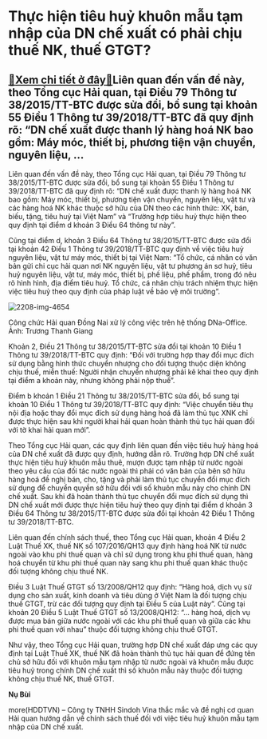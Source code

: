 Thực hiện tiêu huỷ khuôn mẫu tạm nhập của DN chế xuất có phải chịu thuế NK, thuế GTGT?
======================================================================================

[:gift:Xem chi tiết ở đây:gift:](https://hddtvn.com/thuc-hien-tieu-huy-khuon-mau-tam-nhap-cua-dn-che-xuat-co-phai-chiu-thue-nk-thue-gtgt-2/)Liên quan đến vấn đề này, theo Tổng cục Hải quan, tại Điều 79 Thông tư 38/2015/TT-BTC được sửa đổi, bổ sung tại khoản 55 Điều 1 Thông tư 39/2018/TT-BTC đã quy định rõ: “DN chế xuất được thanh lý hàng hoá NK bao gồm: Máy móc, thiết bị, phương tiện vận chuyển, nguyên liệu, …
---------------------------------------------------------------------------------------------------------------------------------------------------------------------------------------------------------------------------------------------------------------------------------


Liên quan đến vấn đề này, theo Tổng cục Hải quan, tại Điều 79 Thông tư 38/2015/TT-BTC được sửa đổi, bổ sung tại khoản 55 Điều 1 Thông tư 39/2018/TT-BTC đã quy định rõ: “DN chế xuất được thanh lý hàng hoá NK bao gồm: Máy móc, thiết bị, phương tiện vận chuyển, nguyên liệu, vật tư và các hàng hoá NK khác thuộc sở hữu của DN theo các hình thức: XK, bán, biếu, tặng, tiêu huỷ tại Việt Nam” và “Trường hợp tiêu huỷ thực hiện theo quy định tại điểm d khoản 3 Điều 64 thông tư này”.


Cũng tại điểm d, khoản 3 Điều 64 Thông tư 38/2015/TT-BTC được sửa đổi tại khoản 42 Điều 1 Thông tư 39/2018/TT-BTC quy định về việc tiêu huỷ nguyên liệu, vật tư máy móc, thiết bị tại Việt Nam: “Tổ chức, cá nhân có văn bản gửi chi cục hải quan nơi NK nguyên liệu, vật tư phương án sơ huỷ, tiêu huỷ nguyên liệu, vật tư, máy móc, thiết bị, phế liệu, phế phẩm, trong đó nêu rõ hình hình, địa điểm tiêu huỷ. Tổ chức, cá nhân chịu trách nhiệm thực hiện việc tiêu huỷ theo quy định của pháp luật về bảo vệ môi trường”.





![2208-img-4654](https://hddtvn.com/wp-content/uploads/2021/01/2208_IMG_4654.jpg "Công chức Hải quan Đồng Nai xử lý công việc trên hệ thống DNa-Office. Ảnh: Trương Thanh Giang")


Công chức Hải quan Đồng Nai xử lý công việc trên hệ thống DNa-Office. Ảnh: Trương Thanh Giang



Khoản 2, Điều 21 Thông tư 38/2015/TT-BTC sửa đổi tại khoản 10 Điều 1 Thông tư 39/2018/TT-BTC quy định: “Đối với trường hợp thay đổi mục đích sử dụng bằng hình thức chuyển nhượng cho đối tượng thuộc diện không chịu thuế, miễn thuế: Người nhận chuyển nhượng phải kê khai theo quy định tại điểm a khoản này, nhưng không phải nộp thuế”.


Điểm b khoản 1 Điều 21 Thông tư 38/2015/TT-BTC sửa đổi, bổ sung tại khoản 10 Điều 1 Thông tư 39/2018/TT-BTC quy định: “Việc chuyển tiêu thụ nội địa hoặc thay đổi mục đích sử dụng hàng hoá đã làm thủ tục XNK chỉ được thực hiện sau khi người khai hải quan hoàn thành thủ tục hải quan đối với tờ khai hải quan mới”.


Theo Tổng cục Hải quan, các quy định liên quan đến việc tiêu huỷ hàng hoá của DN chế xuất đã được quy định, hướng dẫn rõ. Trường hợp DN chế xuất thực hiện tiêu huỷ khuôn mẫu thuê, mượn được tạm nhập từ nước ngoài theo yêu cầu của đối tác nước ngoài thì phải có văn bản của bên sở hữu hàng hoá đề nghị bán, cho, tặng và phải làm thủ tục chuyển đổi mục đích sử dụng để chuyển quyền sở hữu đối với số khuôn mẫu này cho chính DN chế xuất. Sau khi đã hoàn thành thủ tục chuyển đổi mục đích sử dụng thì DN chế xuất mới được thực hiện tiêu huỷ theo quy định tại điểm d khoản 3 Điều 64 Thông tư 38/2015/TT-BTC được sửa đổi tại khoản 42 Điều 1 Thông tư 39/2018/TT-BTC.


Liên quan đến chính sách thuế, theo Tổng cục Hải quan, khoản 4 Điều 2 Luật Thuế XK, thuế NK số 107/2016/QH13 quy định hàng hoá NK từ nước ngoài vào khu phi thuế quan và chỉ sử dụng trong khu phi thuế quan, hàng hoá chuyển từ khu phi thuế quan này sang khu phi thuế quan khác thuộc đối tượng không chịu thuế NK.


Điều 3 Luật Thuế GTGT số 13/2008/QH12 quy định: “Hàng hoá, dịch vụ sử dụng cho sản xuất, kinh doanh và tiêu dùng ở Việt Nam là đối tượng chịu thuế GTGT, trừ các đối tượng quy định tại Điều 5 của Luật này”. Cũng tại khoản 20 Điều 5 Luật Thuế GTGT số 13/2008/QH12: “… hàng hoá, dịch vụ được mua bán giữa nước ngoài với các khu phi thuế quan và giữa các khu phi thuế quan với nhau” thuộc đối tượng không chịu thuế GTGT.


Như vậy, theo Tổng cục Hải quan, trường hợp DN chế xuất đáp ưng các quy định tại Luật Thuế XK, thuế NK đã hoàn thành thủ tục hải quan để đứng tên chủ sở hữu đối với khuôn mẫu tạm nhập từ nước ngoài và khuôn mẫu được tiêu huỷ trong chính DN chế xuất thì số khuôn mẫu này thuộc đối tượng không chịu thuế NK, thuế GTGT.




**Nụ Bùi**



more(HDDTVN) – Công ty TNHH Sindoh Vina thắc mắc và đề nghị cơ quan Hải quan hướng dẫn về chính sách thuế đối với việc tiêu huỷ khuôn mẫu tạm nhập của DN chế xuất.

